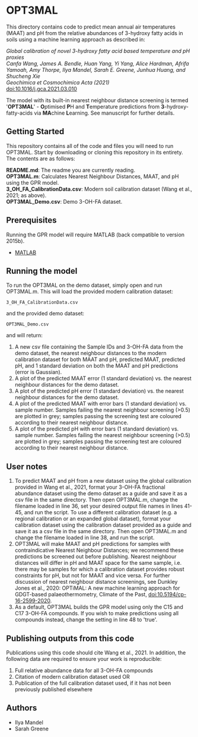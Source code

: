 # OPT3MAL

This directory contains code to predict mean annual air temperatures (MAAT) and pH from the relative abundances of 3-hydroxy fatty acids in soils using a machine learning approach as described in:

*Global calibration of novel 3-hydroxy fatty acid based temperature and pH proxies\
Canfa Wang, James A. Bendle, Huan Yang, Yi Yang, Alice Hardman, Afrifa Yamoah, Amy Thorpe, Ilya Mandel, Sarah E. Greene, Junhua Huang, and Shucheng Xie\
Geochimica et Cosmochimica Acta (2021)*\
[doi:10.1016/j.gca.2021.03.010](https://doi.org/10.1016/j.gca.2021.03.010)

The model with its built-in nearest neighbour distance screening is termed '**OPT3MAL**' - **O**ptimised **P**H and **T**emperature predictions from **3**-hydroxy-fatty-acids via **MA**chine **L**earning. See manuscript for further details.

## Getting Started

This repository contains all of the code and files you will need to run OPT3MAL. Start by downloading or cloning this repository in its entirety. The contents are as follows:

**README.md**: The readme you are currently reading.\
**OPT3MAL.m**: Calculates Nearest Neighbour Distances, MAAT, and pH using the GPR model.\
**3_OH_FA_CalibrationData.csv**: Modern soil calibration dataset (Wang et al., 2021; as above).\
**OPT3MAL_Demo.csv**: Demo 3-OH-FA dataset.

## Prerequisites

Running the GPR model will require MATLAB (back compatible to version 2015b). 

* [MATLAB](https://mathworks.com/products/matlab.html)


## Running the model

To run the OPT3MAL on the demo dataset, simply open and run OPT3MAL.m. This will load the provided modern calibration dataset: 

```
3_OH_FA_CalibrationData.csv
```

and the provided demo dataset:

```
OPT3MAL_Demo.csv
```
and will return:

1) A new csv file containing the Sample IDs and 3-OH-FA data from the demo dataset, the nearest neighbour distances to the modern calibration dataset for both MAAT and pH, predicted MAAT, predicted pH, and 1 standard deviation on both the MAAT and pH predictions (error is Gaussian).
2) A plot of the predicted MAAT error (1 standard deviation) vs. the nearest neighbour distances for the demo dataset.
3) A plot of the predicted pH error (1 standard deviation) vs. the nearest neighbour distances for the demo dataset.
4) A plot of the predicted MAAT with error bars (1 standard deviation) vs. sample number. Samples failing the nearest neighbour screening (>0.5) are plotted in grey; samples passing the screening test are coloured according to their nearest neighbour distance.
5) A plot of the predicted pH with error bars (1 standard deviation) vs. sample number. Samples failing the nearest neighbour screening (>0.5) are plotted in grey; samples passing the screening test are coloured according to their nearest neighbour distance.

## User notes 
1) To predict MAAT and pH from a new dataset using the global calibration provided in Wang et al., 2021, format your 3-OH-FA fractional abundance dataset using the demo dataset as a guide and save it as a csv file in the same directory. Then open OPT3MAL.m, change the filename loaded in line 36, set your desired output file names in lines 41-45, and run the script. To use a different calibration dataset (e.g. a regional calibration or an expanded global dataset), format your calibration dataset using the calibration dataset provided as a guide and save it as a csv file in the same directory. Then open OPT3MAL.m and change the filename loaded in line 38, and run the script.
2) OPT3MAL will make MAAT and pH predictions for samples with contraindicative Nearest Neighbour Distances; we recommend these predictions be screened out before publishing. Nearest neighbour distances will differ in pH and MAAT space for the same sample, i.e. there may be samples for which a calibration dataset provides robust constraints for pH, but not for MAAT and vice versa. For further discussion of nearest neighbour distance screenings, see Dunkley Jones et al., 2020: OPTiMAL: A new machine learning approach for GDGT-based palaeothermometry, Climate of the Past, [doi:10.5194/cp-16-2599-2020](https://doi.org/10.5194/cp-16-2599-2020).
3)  As a default, OPT3MAL builds the GPR model using only the C15 and C17 3-OH-FA compounds. If you wish to make predictions using all compounds instead, change the setting in line 48 to 'true'.

## Publishing outputs from this code

Publications using this code should cite Wang et al., 2021. In addition, the following data are required to ensure your work is reproducible:
1) Full relative abundance data for all 3-OH-FA compounds
2) Citation of modern calibration dataset used OR
3) Publication of the full calibration dataset used, if it has not been previously published elsewhere

## Authors

* Ilya Mandel
* Sarah Greene
